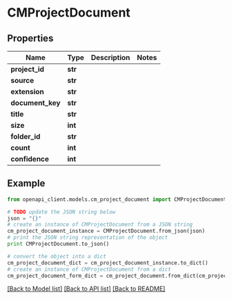 # CMProjectDocument


## Properties
Name | Type | Description | Notes
------------ | ------------- | ------------- | -------------
**project_id** | **str** |  | 
**source** | **str** |  | 
**extension** | **str** |  | 
**document_key** | **str** |  | 
**title** | **str** |  | 
**size** | **int** |  | 
**folder_id** | **str** |  | 
**count** | **int** |  | 
**confidence** | **int** |  | 

## Example

```python
from openapi_client.models.cm_project_document import CMProjectDocument

# TODO update the JSON string below
json = "{}"
# create an instance of CMProjectDocument from a JSON string
cm_project_document_instance = CMProjectDocument.from_json(json)
# print the JSON string representation of the object
print CMProjectDocument.to_json()

# convert the object into a dict
cm_project_document_dict = cm_project_document_instance.to_dict()
# create an instance of CMProjectDocument from a dict
cm_project_document_form_dict = cm_project_document.from_dict(cm_project_document_dict)
```
[[Back to Model list]](../README.md#documentation-for-models) [[Back to API list]](../README.md#documentation-for-api-endpoints) [[Back to README]](../README.md)


